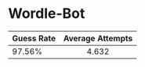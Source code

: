 # Wordle-Bot


| Guess Rate | Average Attempts |
| -----------|:------------------:|
| 97.56% | 4.632 |
